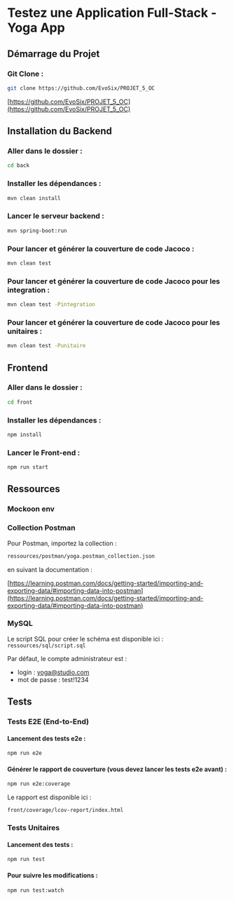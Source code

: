 # Testez une Application Full-Stack - Yoga App

## Démarrage du Projet
### Git Clone :
```bash
git clone https://github.com/EvoSix/PROJET_5_OC
```
[https://github.com/EvoSix/PROJET_5_OC](https://github.com/EvoSix/PROJET_5_OC)

## Installation du Backend
### Aller dans le dossier :
```bash
cd back
```
### Installer les dépendances :
```bash
mvn clean install
```
### Lancer le serveur backend :
```bash
mvn spring-boot:run
```

### Pour lancer et générer la couverture de code Jacoco :
```bash
mvn clean test
```
### Pour lancer et générer la couverture de code Jacoco pour les integration :
```bash
mvn clean test -Pintegration
```
### Pour lancer et générer la couverture de code Jacoco pour les unitaires :
```bash
mvn clean test -Punitaire
```

## Frontend
### Aller dans le dossier :
```bash
cd front
```
### Installer les dépendances :
```bash
npm install
```
### Lancer le Front-end :
```bash
npm run start
```

## Ressources
### Mockoon env
### Collection Postman
Pour Postman, importez la collection :
```bash
ressources/postman/yoga.postman_collection.json
```
en suivant la documentation :

[https://learning.postman.com/docs/getting-started/importing-and-exporting-data/#importing-data-into-postman](https://learning.postman.com/docs/getting-started/importing-and-exporting-data/#importing-data-into-postman)

### MySQL
Le script SQL pour créer le schéma est disponible ici : `ressources/sql/script.sql`

Par défaut, le compte administrateur est :

- login : yoga@studio.com
- mot de passe : test!1234

## Tests
### Tests E2E (End-to-End)
#### Lancement des tests e2e :
```bash
npm run e2e
```
#### Générer le rapport de couverture (vous devez lancer les tests e2e avant) :
```bash
npm run e2e:coverage
```
Le rapport est disponible ici :

`front/coverage/lcov-report/index.html`

### Tests Unitaires
#### Lancement des tests :
```bash
npm run test
```
#### Pour suivre les modifications :
```bash
npm run test:watch
```
